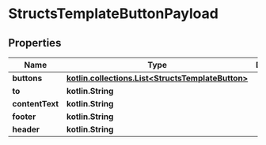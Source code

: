 
# StructsTemplateButtonPayload

## Properties
Name | Type | Description | Notes
------------ | ------------- | ------------- | -------------
**buttons** | [**kotlin.collections.List&lt;StructsTemplateButton&gt;**](StructsTemplateButton.md) |  | 
**to** | **kotlin.String** |  | 
**contentText** | **kotlin.String** |  |  [optional]
**footer** | **kotlin.String** |  |  [optional]
**header** | **kotlin.String** |  |  [optional]



